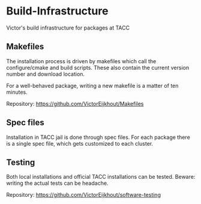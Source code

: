 # Build-Infrastructure
Victor's build infrastructure for packages at TACC

## Makefiles

The installation process is driven by makefiles 
which call the configure/cmake and build scripts.
These also contain the current version number and download location.

For a well-behaved package, writing a new makefile is a matter of 
ten minutes.

Repository: https://github.com/VictorEijkhout/Makefiles

## Spec files

Installation in TACC jail is done through spec files.
For each package there is a single spec file, 
which gets customized to each cluster.

## Testing

Both local installations and official TACC installations can be tested.
Beware: writing the actual tests can be headache.

Repository: https://github.com/VictorEijkhout/software-testing

